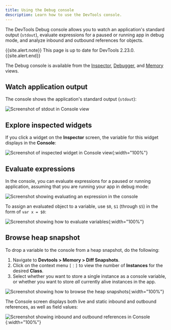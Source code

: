 ```yaml
---
title: Using the Debug console
description: Learn how to use the DevTools console.
---
```


The DevTools Debug console allows you to watch an
application's standard output (`stdout`),
evaluate expressions for a paused or running
app in debug mode, and analyze inbound and outbound
references for objects.

{{site.alert.note}}
  This page is up to date for DevTools 2.23.0.
{{site.alert.end}}

The Debug console is available from the [Inspector][],
[Debugger][], and [Memory][] views.

[Inspector]: {{site.url}}/development/tools/devtools/inspector
[Debugger]:  {{site.url}}/development/tools/devtools/debugger
[Memory]:    {{site.url}}/development/tools/devtools/memory

## Watch application output

The console shows the application's standard output (`stdout`):

![Screenshot of stdout in Console view]({{site.url}}/assets/images/docs/tools/devtools/console-stdout.png)

## Explore inspected widgets

If you click a widget on the **Inspector** screen,
the variable for this widget displays in the **Console**: 

![Screenshot of inspected widget in Console view]({{site.url}}/assets/images/docs/tools/devtools/console-inspect-widget.png){:width="100%"}

## Evaluate expressions

In the console, you can evaluate expressions for a paused
or running application, assuming that you are running
your app in debug mode:

![Screenshot showing evaluating an expression in the console]({{site.url}}/assets/images/docs/tools/devtools/console-evaluate-expressions.png)

To assign an evaluated object to a variable,
use `$0`, `$1` (through `$5`) in the form of `var x = $0`:

![Screenshot showing how to evaluate variables]({{site.url}}/assets/images/docs/tools/devtools/console-evaluate-variables.png){:width="100%"}

## Browse heap snapshot

To drop a variable to the console from a heap snapshot,
do the following:

1. Navigate to **Devtools > Memory > Diff Snapshots**.
1. Click on the context menu `[⋮]` to view the number of
   **Instances** for the desired **Class**.
1. Select whether you want to store a single instance as
   a console variable, or whether you want to store _all_
   currently alive instances in the app.

![Screenshot showing how to browse the heap snapshots]({{site.url}}/assets/images/docs/tools/devtools/browse-heap-snapshot.png){:width="100%"}

The Console screen displays both live and static
inbound and outbound references, as well as field values:

![Screenshot showing inbound and outbound references in Console]({{site.url}}/assets/images/docs/tools/devtools/console-references.png){:width="100%"}

